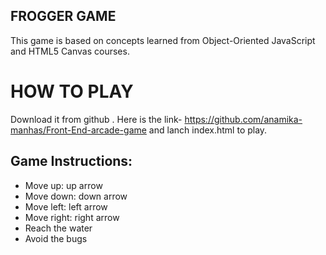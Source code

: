  ## FROGGER GAME
 
 This game is based on  concepts learned from Object-Oriented JavaScript and HTML5 Canvas courses.
 
 # HOW TO PLAY
 Download it from github . Here is the link-
 https://github.com/anamika-manhas/Front-End-arcade-game  and lanch index.html to play.



## Game Instructions:

* Move up: up arrow
* Move down: down arrow
* Move left: left arrow
* Move right: right arrow
* Reach the water
* Avoid the bugs